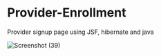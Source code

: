 # Provider-Enrollment
Provider signup page using JSF,  hibernate and java


![Screenshot (39)](https://user-images.githubusercontent.com/61154670/226823399-80c916d4-fd08-4f16-8b98-a5ba10e43f9c.png)
